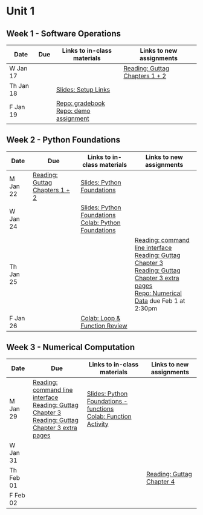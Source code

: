 # Unit 1

## Week 1 - Software Operations

| Date  | Due              | Links to in-class materials | Links to new assignments |
|-------|------------------|-----------------------------|----------------------|
|W Jan 17||| [Reading: Guttag Chapters 1 + 2](https://mitpress.ublish.com/ebook/itcapup3-preview/12609/xv) |
|Th Jan 18||[Slides: Setup Links](https://github.com/allegheny-college-cmpsc-101-spring-2024/course-materials/blob/main/notes/20240118-setup-steps.pdf)||
|F Jan 19||[Repo: gradebook](https://classroom.github.com/a/WiBuT_qZ) <br> [Repo: demo assignment](https://classroom.github.com/a/JUjsdYl5)||

## Week 2 - Python Foundations

| Date  | Due              | Links to in-class materials | Links to new assignments |
|-------|------------------|-----------------------------|----------------------|
|M Jan 22| [Reading: Guttag Chapters 1 + 2](https://mitpress.ublish.com/ebook/itcapup3-preview/12609/xv) |[Slides: Python Foundations](https://github.com/allegheny-college-cmpsc-101-spring-2024/course-materials/blob/main/notes/20240122-python-foundations.pdf)||
|W Jan 24||[Slides: Python Foundations](https://github.com/allegheny-college-cmpsc-101-spring-2024/course-materials/blob/main/notes/20240122-python-foundations.pdf) <br> [Colab: Python Foundations](https://colab.research.google.com/github/allegheny-college-cmpsc-101-spring-2024/course-materials/blob/main/notes/20240124_python_foundations.ipynb)||
|Th Jan 25|||[Reading: command line interface](https://www.coursera.org/articles/command-line-interface) <br> [Reading: Guttag Chapter 3](https://books.google.com/books?id=f57uDwAAQBAJ&pg=PA45&source=gbs_toc_r&cad=1#v=onepage&q&f=false) <br> [Reading: Guttag Chapter 3 extra pages](https://github.com/allegheny-college-cmpsc-101-spring-2024/course-materials/blob/main/notes/) <br> [Repo: Numerical Data](https://classroom.github.com/a/GW1VSIKb) due Feb 1 at 2:30pm  |
|F Jan 26||[Colab: Loop & Function Review](https://github.com/allegheny-college-cmpsc-101-spring-2024/course-materials/blob/main/notes/20240126_python_foundations_loops_functions.ipynb)||

## Week 3 - Numerical Computation

| Date  | Due              | Links to in-class materials | Links to new assignments |
|-------|------------------|-----------------------------|----------------------|
|M Jan 29|[Reading: command line interface](https://www.coursera.org/articles/command-line-interface) <br> [Reading: Guttag Chapter 3](https://books.google.com/books?id=f57uDwAAQBAJ&pg=PA45&source=gbs_toc_r&cad=1#v=onepage&q&f=false) <br> [Reading: Guttag Chapter 3 extra pages](https://github.com/allegheny-college-cmpsc-101-spring-2024/course-materials/blob/main/notes/)|[Slides: Python Foundations - functions](https://github.com/allegheny-college-cmpsc-101-spring-2024/course-materials/blob/main/notes/20240129_python_foundations_functions.pdf) <br> [Colab: Function Activity](https://github.com/allegheny-college-cmpsc-101-spring-2024/course-materials/blob/main/notes/20240129_python_foundations_functions.ipynb)||
|W Jan 31||||
|Th Feb 01|||[Reading: Guttag Chapter 4](https://books.google.com/books?id=KabKDAAAQBAJ&pg=PA39&source=gbs_toc_r&cad=2#v=onepage&q&f=false) |
|F Feb 02||||
